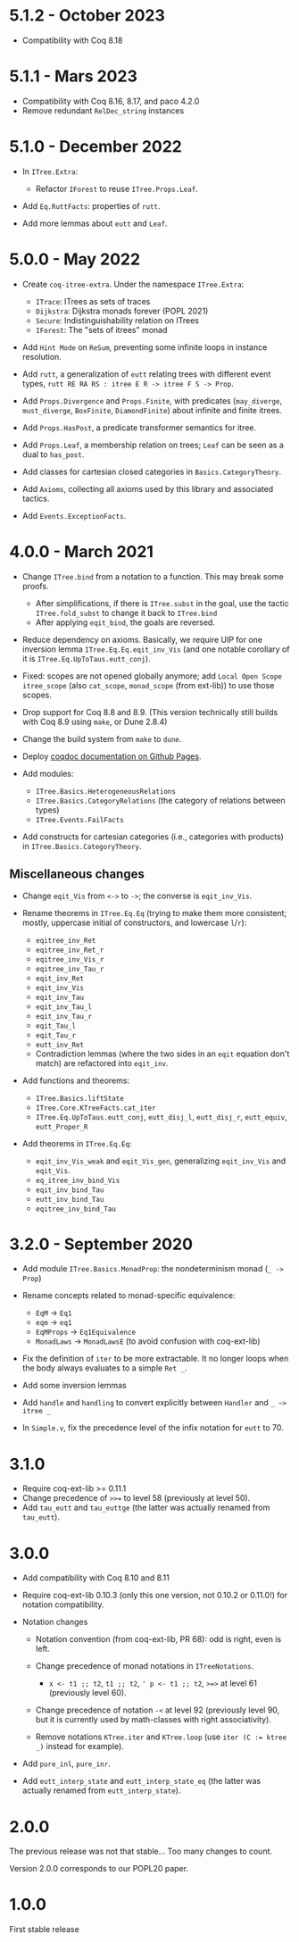 5.1.2 - October 2023
====================

- Compatibility with Coq 8.18

5.1.1 - Mars 2023
=================

- Compatibility with Coq 8.16, 8.17, and paco 4.2.0
- Remove redundant `RelDec_string` instances

5.1.0 - December 2022
=====================

- In `ITree.Extra`:
    + Refactor `IForest` to reuse `ITree.Props.Leaf`.

- Add `Eq.RuttFacts`: properties of `rutt`.

- Add more lemmas about `eutt` and `Leaf`.

5.0.0 - May 2022
================

- Create `coq-itree-extra`. Under the namespace `ITree.Extra`:
    + `ITrace`: ITrees as sets of traces
    + `Dijkstra`: Dijkstra monads forever (POPL 2021)
    + `Secure`: Indistinguishability relation on ITrees
    + `IForest`: The "sets of itrees" monad

- Add `Hint Mode` on `ReSum`, preventing some infinite loops in instance resolution.

- Add `rutt`, a generalization of `eutt` relating trees with different event types,
  `rutt RE RA RS : itree E R -> itree F S -> Prop`.

- Add `Props.Divergence` and `Props.Finite`, with predicates (`may_diverge`,
  `must_diverge`, `BoxFinite`, `DiamondFinite`) about infinite and finite itrees.

- Add `Props.HasPost`, a predicate transformer semantics for itree.

- Add `Props.Leaf`, a membership relation on trees; `Leaf` can be seen as a dual to `has_post`.

- Add classes for cartesian closed categories in `Basics.CategoryTheory`.

- Add `Axioms`, collecting all axioms used by this library and associated tactics.

- Add `Events.ExceptionFacts`.

4.0.0 - March 2021
==================

- Change `ITree.bind` from a notation to a function. This may break some proofs.

    + After simplifications, if there is `ITree.subst` in the goal, use the tactic
      `ITree.fold_subst` to change it back to `ITree.bind`
    + After applying `eqit_bind`, the goals are reversed.

- Reduce dependency on axioms. Basically, we require UIP for one inversion
  lemma `ITree.Eq.Eq.eqit_inv_Vis` (and one notable corollary of it is
  `ITree.Eq.UpToTaus.eutt_conj`).

- Fixed: scopes are not opened globally anymore; add `Local Open Scope itree_scope`
  (also `cat_scope`, `monad_scope` (from ext-lib)) to use those scopes.

- Drop support for Coq 8.8 and 8.9.
  (This version technically still builds with Coq 8.9 using `make`, or Dune 2.8.4)

- Change the build system from `make` to `dune`.

- Deploy [coqdoc documentation on Github Pages](https://DeepSpec.github.io/InteractionTrees/).

- Add modules:
    + `ITree.Basics.HeterogeneousRelations`
    + `ITree.Basics.CategoryRelations` (the category of relations between types)
    + `ITree.Events.FailFacts`

- Add constructs for cartesian categories (i.e., categories with products) in
  `ITree.Basics.CategoryTheory`.

Miscellaneous changes
---------------------

- Change `eqit_Vis` from `<->` to `->`; the converse is `eqit_inv_Vis`.

- Rename theorems in `ITree.Eq.Eq` (trying to make them more consistent;
  mostly, uppercase initial of constructors, and lowercase `l`/`r`):
    + `eqitree_inv_Ret`
    + `eqitree_inv_Ret_r`
    + `eqitree_inv_Vis_r`
    + `eqitree_inv_Tau_r`
    + `eqit_inv_Ret`
    + `eqit_inv_Vis`
    + `eqit_inv_Tau`
    + `eqit_inv_Tau_l`
    + `eqit_inv_Tau_r`
    + `eqit_Tau_l`
    + `eqit_Tau_r`
    + `eutt_inv_Ret`
    + Contradiction lemmas (where the two sides in an `eqit` equation don't
      match) are refactored into `eqit_inv`.

- Add functions and theorems:
    + `ITree.Basics.liftState`
    + `ITree.Core.KTreeFacts.cat_iter`
    + `ITree.Eq.UpToTaus.eutt_conj`, `eutt_disj_l`, `eutt_disj_r`, `eutt_equiv`, `eutt_Proper_R`

- Add theorems in `ITree.Eq.Eq`:
    + `eqit_inv_Vis_weak` and `eqit_Vis_gen`,
      generalizing `eqit_inv_Vis` and `eqit_Vis`.
    + `eq_itree_inv_bind_Vis`
    + `eqit_inv_bind_Tau`
    + `eutt_inv_bind_Tau`
    + `eqitree_inv_bind_Tau`

3.2.0 - September 2020
======================

- Add module `ITree.Basics.MonadProp`: the nondeterminism monad (`_ -> Prop`)

- Rename concepts related to monad-specific equivalence:

    + `EqM` -> `Eq1`
    + `eqm` -> `eq1`
    + `EqMProps` -> `Eq1Equivalence`
    + `MonadLaws` -> `MonadLawsE` (to avoid confusion with coq-ext-lib)

- Fix the definition of `iter` to be more extractable.
  It no longer loops when the body always evaluates to a simple `Ret _`.

- Add some inversion lemmas

- Add `handle` and `handling` to convert explicitly between `Handler` and `_ ~> itree _`

- In `Simple.v`, fix the precedence level of the infix notation for `eutt` to 70.

3.1.0
=====

- Require coq-ext-lib >= 0.11.1
- Change precedence of `>>=` to level 58 (previously at level 50).
- Add `tau_eutt` and `tau_euttge` (the latter was actually renamed from
  `tau_eutt`).

3.0.0
=====

- Add compatibility with Coq 8.10 and 8.11

- Require coq-ext-lib 0.10.3 (only this one version, not 0.10.2 or 0.11.0!)
  for notation compatibility.

- Notation changes

    + Notation convention (from coq-ext-lib, PR 68): odd is right, even is left.

    + Change precedence of monad notations in `ITreeNotations`.
        + `x <- t1 ;; t2`, `t1 ;; t2`, `' p <- t1 ;; t2`, `>=>` at level 61
          (previously level 60).

    + Change precedence of notation `-<` at level 92 (previously level 90, but it
      is currently used by math-classes with right associativity).

    + Remove notations `KTree.iter` and `KTree.loop` (use `iter (C := ktree _)`
      instead for example).

- Add `pure_inl`, `pure_inr`.
- Add `eutt_interp_state` and `eutt_interp_state_eq` (the latter was actually
  renamed from `eutt_interp_state`).

2.0.0
=====

The previous release was not that stable... Too many changes to count.

Version 2.0.0 corresponds to our POPL20 paper.

1.0.0
=====

First stable release
